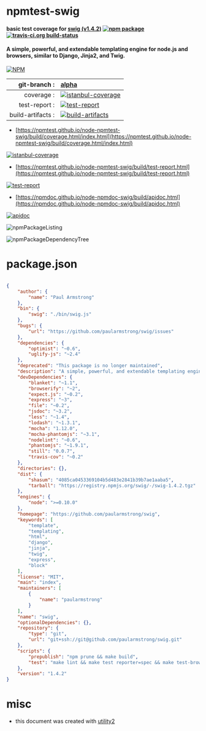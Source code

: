 # npmtest-swig

#### basic test coverage for  [swig (v1.4.2)](https://github.com/paularmstrong/swig)  [![npm package](https://img.shields.io/npm/v/npmtest-swig.svg?style=flat-square)](https://www.npmjs.org/package/npmtest-swig) [![travis-ci.org build-status](https://api.travis-ci.org/npmtest/node-npmtest-swig.svg)](https://travis-ci.org/npmtest/node-npmtest-swig)

#### A simple, powerful, and extendable templating engine for node.js and browsers, similar to Django, Jinja2, and Twig.

[![NPM](https://nodei.co/npm/swig.png?downloads=true&downloadRank=true&stars=true)](https://www.npmjs.com/package/swig)

| git-branch : | [alpha](https://github.com/npmtest/node-npmtest-swig/tree/alpha)|
|--:|:--|
| coverage : | [![istanbul-coverage](https://npmtest.github.io/node-npmtest-swig/build/coverage.badge.svg)](https://npmtest.github.io/node-npmtest-swig/build/coverage.html/index.html)|
| test-report : | [![test-report](https://npmtest.github.io/node-npmtest-swig/build/test-report.badge.svg)](https://npmtest.github.io/node-npmtest-swig/build/test-report.html)|
| build-artifacts : | [![build-artifacts](https://npmtest.github.io/node-npmtest-swig/glyphicons_144_folder_open.png)](https://github.com/npmtest/node-npmtest-swig/tree/gh-pages/build)|

- [https://npmtest.github.io/node-npmtest-swig/build/coverage.html/index.html](https://npmtest.github.io/node-npmtest-swig/build/coverage.html/index.html)

[![istanbul-coverage](https://npmtest.github.io/node-npmtest-swig/build/screenCapture.buildCi.browser.%252Ftmp%252Fbuild%252Fcoverage.lib.html.png)](https://npmtest.github.io/node-npmtest-swig/build/coverage.html/index.html)

- [https://npmtest.github.io/node-npmtest-swig/build/test-report.html](https://npmtest.github.io/node-npmtest-swig/build/test-report.html)

[![test-report](https://npmtest.github.io/node-npmtest-swig/build/screenCapture.buildCi.browser.%252Ftmp%252Fbuild%252Ftest-report.html.png)](https://npmtest.github.io/node-npmtest-swig/build/test-report.html)

- [https://npmdoc.github.io/node-npmdoc-swig/build/apidoc.html](https://npmdoc.github.io/node-npmdoc-swig/build/apidoc.html)

[![apidoc](https://npmdoc.github.io/node-npmdoc-swig/build/screenCapture.buildCi.browser.%252Ftmp%252Fbuild%252Fapidoc.html.png)](https://npmdoc.github.io/node-npmdoc-swig/build/apidoc.html)

![npmPackageListing](https://npmtest.github.io/node-npmtest-swig/build/screenCapture.npmPackageListing.svg)

![npmPackageDependencyTree](https://npmtest.github.io/node-npmtest-swig/build/screenCapture.npmPackageDependencyTree.svg)



# package.json

```json

{
    "author": {
        "name": "Paul Armstrong"
    },
    "bin": {
        "swig": "./bin/swig.js"
    },
    "bugs": {
        "url": "https://github.com/paularmstrong/swig/issues"
    },
    "dependencies": {
        "optimist": "~0.6",
        "uglify-js": "~2.4"
    },
    "deprecated": "This package is no longer maintained",
    "description": "A simple, powerful, and extendable templating engine for node.js and browsers, similar to Django, Jinja2, and Twig.",
    "devDependencies": {
        "blanket": "~1.1",
        "browserify": "~2",
        "expect.js": "~0.2",
        "express": "~3",
        "file": "~0.2",
        "jsdoc": "~3.2",
        "less": "~1.4",
        "lodash": "~1.3.1",
        "mocha": "1.12.0",
        "mocha-phantomjs": "~3.1",
        "nodelint": "~0.6",
        "phantomjs": "~1.9.1",
        "still": "0.0.7",
        "travis-cov": "~0.2"
    },
    "directories": {},
    "dist": {
        "shasum": "4085ca0453369104b5d483e2841b39b7ae1aaba5",
        "tarball": "https://registry.npmjs.org/swig/-/swig-1.4.2.tgz"
    },
    "engines": {
        "node": ">=0.10.0"
    },
    "homepage": "https://github.com/paularmstrong/swig",
    "keywords": [
        "template",
        "templating",
        "html",
        "django",
        "jinja",
        "twig",
        "express",
        "block"
    ],
    "license": "MIT",
    "main": "index",
    "maintainers": [
        {
            "name": "paularmstrong"
        }
    ],
    "name": "swig",
    "optionalDependencies": {},
    "repository": {
        "type": "git",
        "url": "git+ssh://git@github.com/paularmstrong/swig.git"
    },
    "scripts": {
        "prepublish": "npm prune && make build",
        "test": "make lint && make test reporter=spec && make test-browser && make coverage cov-reporter=travis-cov"
    },
    "version": "1.4.2"
}
```



# misc
- this document was created with [utility2](https://github.com/kaizhu256/node-utility2)
